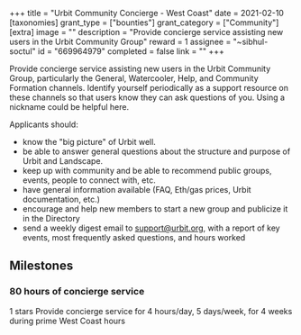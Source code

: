 +++
title = "Urbit Community Concierge - West Coast"
date = 2021-02-10
[taxonomies]
grant_type = ["bounties"]
grant_category = ["Community"]
[extra]
image = ""
description = "Provide concierge service assisting new users in the Urbit Community Group"
reward = 1
assignee = "~sibhul-soctul"
id = "669964979"
completed = false
link = ""
+++

Provide concierge service assisting new users in the Urbit Community Group, particularly the General, Watercooler, Help, and Community Formation channels. Identify yourself periodically as a support resource on these channels so that users know they can ask questions of you. Using a nickname could be helpful here.

Applicants should:
- know the "big picture" of Urbit well. 
- be able to answer general questions about the structure and purpose of Urbit and Landscape.
- keep up with community and be able to recommend public groups, events, people to connect with, etc.
- have general information available (FAQ, Eth/gas prices, Urbit documentation, etc.)
- encourage and help new members to start a new group and publicize it in the Directory
- send a weekly digest email to support@urbit.org, with a report of key events, most frequently asked questions, and hours worked

## Milestones


### 80 hours of concierge service
1 stars
Provide concierge service for 4 hours/day, 5 days/week, for 4 weeks during prime West Coast hours

    
